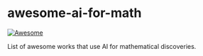 # awesome-ai-for-math

[![Awesome](https://awesome.re/badge.svg)](https://awesome.re)

List of awesome works that use AI for mathematical discoveries.
